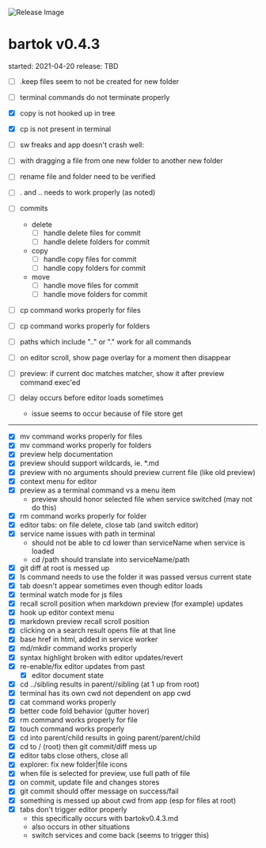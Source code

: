![Release Image](https://bit.ly/fiugHexagons)

# bartok v0.4.3
started: 2021-04-20
release: TBD

- [ ] .keep files seem to not be created for new folder
- [ ] terminal commands do not terminate properly
- [X] copy is not hooked up in tree
- [X] cp is not present in terminal
- [ ] sw freaks and app doesn't crash well:
- [ ] with dragging a file from one new folder to another new folder
- [ ] rename file and folder need to be verified
- [ ] . and .. needs to work properly (as noted)

- [ ] commits
	- delete
		- [ ] handle delete files for commit
		- [ ] handle delete folders for commit
	- copy 
		- [ ] handle copy files for commit
		- [ ] handle copy folders for commit
	- move
		- [ ] handle move files for commit
		- [ ] handle move folders for commit

- [ ] cp command works properly for files
- [ ] cp command works properly for folders

- [ ] paths which include ".." or "." work for all commands

- [ ] on editor scroll, show page overlay for a moment then disappear
- [ ] preview: if current doc matches matcher, show it after preview command exec'ed

- [ ] delay occurs before editor loads sometimes
	- issue seems to occur because of file store get

----
- [X] mv command works properly for files
- [X] mv command works properly for folders
- [X] preview help documentation
- [X] preview should support wildcards, ie. \*.md
- [X] preview with no arguments should preview current file (like old preview)
- [X] context menu for editor
- [X] preview as a terminal command vs a menu item
	- preview should honor selected file when service switched (may not do this)
- [X] rm command works properly for folder
- [X] editor tabs: on file delete, close tab (and switch editor)
- [X] service name issues with path in terminal
  - should not be able to cd lower than serviceName when service is loaded
  - cd /path should translate into serviceName/path
- [X] git diff at root is messed up
- [X] ls command needs to use the folder it was passed versus current state
- [X] tab doesn't appear sometimes even though editor loads
- [X] terminal watch mode for js files
- [X] recall scroll position when markdown preview (for example) updates
- [X] hook up editor context menu
- [X] markdown preview recall scroll position
- [X] clicking on a search result opens file at that line
- [X] base href in html, added in service worker
- [X] md/mkdir command works properly
- [X] syntax highlight broken with editor updates/revert
- [X] re-enable/fix editor updates from past
	- [X] editor document state
- [X] cd ../sibling results in parent//sibling (at 1 up from root)
- [X] terminal has its own cwd not dependent on app cwd
- [X] cat command works properly
- [X] better code fold behavior (gutter hover)
- [X] rm command works properly for file
- [X] touch command works properly
- [X] cd into parent/child results in going parent/parent/child
- [X] cd to / (root) then git commit/diff mess up
- [X] editor tabs close others, close all
- [X] explorer: fix new folder|file icons
- [X] when file is selected for preview, use full path of file
- [X] on commit, update file and changes stores
- [X] git commit should offer message on success/fail
- [X] something is messed up about cwd from app (esp for files at root)
- [X] tabs don't trigger editor properly
  - this specifically occurs with bartokv0.4.3.md
  - also occurs in other situations
  - switch services and come back (seems to trigger this)